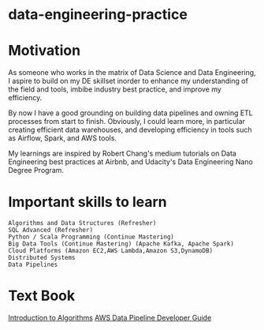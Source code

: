 # data-engineering-practice

# Motivation
As someone who works in the matrix of Data Science and Data Engineering, I aspire to build on my DE skillset inorder to enhance my understanding of the field and tools, imbibe industry best practice, and improve my efficiency. 

By now I have a good grounding on building data pipelines and owning ETL processes from start to finish. Obviously, I could learn more, in particular creating efficient data warehouses, and developing efficiency in tools such as Airflow, Spark, and AWS tools. 

My learnings are inspired by Robert Chang's medium tutorials on Data Engineering best practices at Airbnb, and Udacity's Data Engineering Nano Degree Program.

# Important skills to learn
```
Algorithms and Data Structures (Refresher)
SQL Advanced (Refresher)
Python / Scala Programming (Continue Mastering)
Big Data Tools (Continue Mastering) (Apache Kafka, Apache Spark)
Cloud Platforms (Amazon EC2,AWS Lambda,Amazon S3,DynamoDB)
Distributed Systems 
Data Pipelines
```
# Text Book
[Introduction to Algorithms](https://amzn.to/2CvJvpq)
[AWS Data Pipeline Developer Guide](https://www.amazon.com/AWS-Data-Pipeline-Developer-Guide-ebook/dp/B07644C8TH/ref=sr_1_6?crid=2TJLFTBC1DQEY&dchild=1&keywords=data+engineering&qid=1592077019&sprefix=data+engin%2Caps%2C337&sr=8-6)


